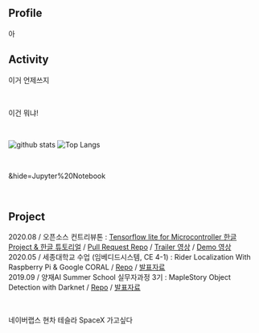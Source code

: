 ## Profile

아
<br>

## Activity
이거 언제쓰지

<br>

이건 뭐냐!

<br>

![github stats](https://github-readme-stats.vercel.app/api?username=ProtossDragoon&title_color=fceecc&text_color=ffffff&show_icons=true&icon_color=cdafcf&bg_color=45,7e6396,5f4b72)
![Top Langs](https://github-readme-stats.vercel.app/api/top-langs/?username=ProtossDragoon&layout=compact&count_private=true&include_all_commits=true&hide=Assembly,Swig)

<br>

&hide=Jupyter%20Notebook

<br>

## Project

2020.08 / 오픈소스 컨트리뷰톤 : [Tensorflow lite for Microcontroller 한글 Project & 한글 튜토리얼]() / [Pull Request Repo](https://github.com/yunho0130/tensorflow-lite) / [Trailer 영상]() / [Demo 영상]() <br>
2020.05 / 세종대학교 수업 (임베디드시스템, CE 4-1) : Rider Localization With Raspberry Pi & Google CORAL / [Repo](https://github.com/ProtossDragoon/self-driving-PM) / [발표자료]() <br>
2019.09 / 양재AI Summer School 실무자과정 3기 : MapleStory Object Detection with Darknet / [Repo](https://github.com/ProtossDragoon/MAiEye) / [발표자료]() <br>

<br>

네이버랩스 현차 테슬라 SpaceX 가고싶다
